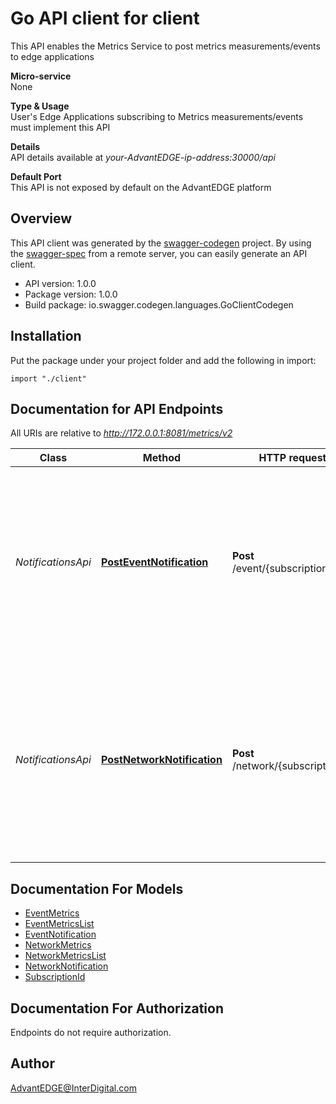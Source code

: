# Go API client for client

This API enables the Metrics Service to post metrics measurements/events to edge applications <p>**Micro-service**<br>None <p>**Type & Usage**<br>User's Edge Applications subscribing to Metrics measurements/events must implement this API <p>**Details**<br>API details available at _your-AdvantEDGE-ip-address:30000/api_ <p>**Default Port**<br>This API is not exposed by default on the AdvantEDGE platform

## Overview
This API client was generated by the [swagger-codegen](https://github.com/swagger-api/swagger-codegen) project.  By using the [swagger-spec](https://github.com/swagger-api/swagger-spec) from a remote server, you can easily generate an API client.

- API version: 1.0.0
- Package version: 1.0.0
- Build package: io.swagger.codegen.languages.GoClientCodegen

## Installation
Put the package under your project folder and add the following in import:
```golang
import "./client"
```

## Documentation for API Endpoints

All URIs are relative to *http://172.0.0.1:8081/metrics/v2*

Class | Method | HTTP request | Description
------------ | ------------- | ------------- | -------------
*NotificationsApi* | [**PostEventNotification**](docs/NotificationsApi.md#posteventnotification) | **Post** /event/{subscriptionId} | This operation is used by the AdvantEDGE Metrics Service to issue a callback notification towards an ME application with an Event subscription
*NotificationsApi* | [**PostNetworkNotification**](docs/NotificationsApi.md#postnetworknotification) | **Post** /network/{subscriptionId} | This operation is used by the AdvantEDGE Metrics Service to issue a callback notification towards an ME application with a Network Metrics subscription


## Documentation For Models

 - [EventMetrics](docs/EventMetrics.md)
 - [EventMetricsList](docs/EventMetricsList.md)
 - [EventNotification](docs/EventNotification.md)
 - [NetworkMetrics](docs/NetworkMetrics.md)
 - [NetworkMetricsList](docs/NetworkMetricsList.md)
 - [NetworkNotification](docs/NetworkNotification.md)
 - [SubscriptionId](docs/SubscriptionId.md)


## Documentation For Authorization
 Endpoints do not require authorization.


## Author

AdvantEDGE@InterDigital.com

